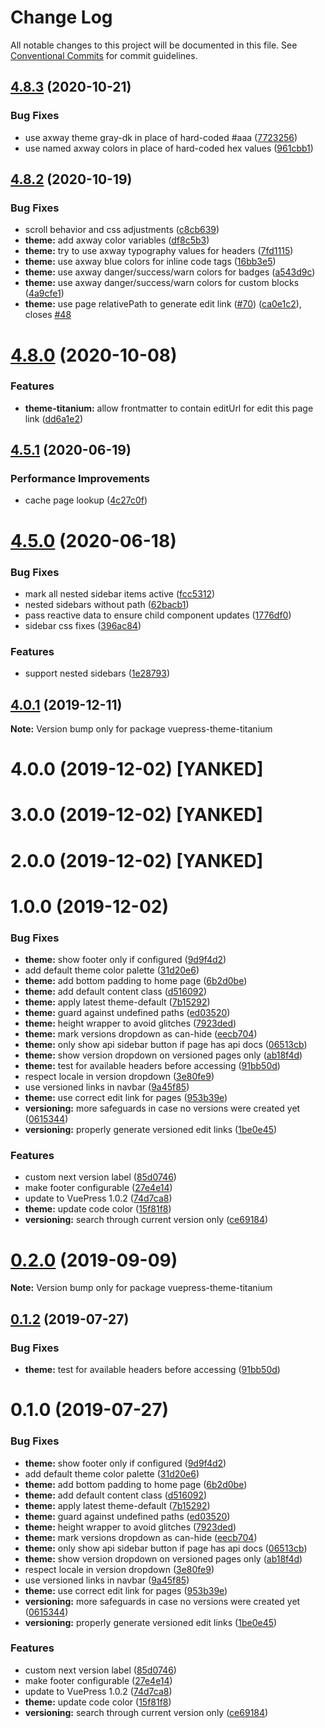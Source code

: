 # Change Log

All notable changes to this project will be documented in this file.
See [Conventional Commits](https://conventionalcommits.org) for commit guidelines.

## [4.8.3](https://github.com/appcelerator/docs-devkit/compare/v4.8.2...v4.8.3) (2020-10-21)


### Bug Fixes

* use axway theme gray-dk in place of hard-coded #aaa ([7723256](https://github.com/appcelerator/docs-devkit/commit/7723256))
* use named axway colors in place of hard-coded hex values ([961cbb1](https://github.com/appcelerator/docs-devkit/commit/961cbb1))





## [4.8.2](https://github.com/appcelerator/docs-devkit/compare/v4.8.1...v4.8.2) (2020-10-19)


### Bug Fixes

* scroll behavior and css adjustments ([c8cb639](https://github.com/appcelerator/docs-devkit/commit/c8cb639))
* **theme:** add axway color variables ([df8c5b3](https://github.com/appcelerator/docs-devkit/commit/df8c5b3))
* **theme:** try to use axway typography values for headers ([7fd1115](https://github.com/appcelerator/docs-devkit/commit/7fd1115))
* **theme:** use axway blue colors for inline code tags ([16bb3e5](https://github.com/appcelerator/docs-devkit/commit/16bb3e5))
* **theme:** use axway danger/success/warn colors for badges ([a543d9c](https://github.com/appcelerator/docs-devkit/commit/a543d9c))
* **theme:** use axway danger/success/warn colors for custom blocks ([4a9cfe1](https://github.com/appcelerator/docs-devkit/commit/4a9cfe1))
* **theme:** use page relativePath to generate edit link ([#70](https://github.com/appcelerator/docs-devkit/issues/70)) ([ca0e1c2](https://github.com/appcelerator/docs-devkit/commit/ca0e1c2)), closes [#48](https://github.com/appcelerator/docs-devkit/issues/48)





# [4.8.0](https://github.com/appcelerator/docs-devkit/compare/v4.7.0...v4.8.0) (2020-10-08)


### Features

* **theme-titanium:** allow frontmatter to contain editUrl for edit this page link ([dd6a1e2](https://github.com/appcelerator/docs-devkit/commit/dd6a1e2))





## [4.5.1](https://github.com/appcelerator/docs-devkit/compare/v4.5.0...v4.5.1) (2020-06-19)


### Performance Improvements

* cache page lookup ([4c27c0f](https://github.com/appcelerator/docs-devkit/commit/4c27c0f))





# [4.5.0](https://github.com/appcelerator/docs-devkit/compare/v4.4.1...v4.5.0) (2020-06-18)


### Bug Fixes

* mark all nested sidebar items active ([fcc5312](https://github.com/appcelerator/docs-devkit/commit/fcc5312))
* nested sidebars without path ([62bacb1](https://github.com/appcelerator/docs-devkit/commit/62bacb1))
* pass reactive data to ensure child component updates ([1776df0](https://github.com/appcelerator/docs-devkit/commit/1776df0))
* sidebar css fixes ([396ac84](https://github.com/appcelerator/docs-devkit/commit/396ac84))


### Features

* support nested sidebars ([1e28793](https://github.com/appcelerator/docs-devkit/commit/1e28793))





## [4.0.1](https://github.com/appcelerator/docs-devkit/compare/v4.0.0...v4.0.1) (2019-12-11)

**Note:** Version bump only for package vuepress-theme-titanium





# 4.0.0 (2019-12-02) [YANKED]

# 3.0.0 (2019-12-02) [YANKED]

# 2.0.0 (2019-12-02) [YANKED]

# 1.0.0 (2019-12-02)


### Bug Fixes

* **theme:** show footer only if configured ([9d9f4d2](https://github.com/appcelerator/docs-devkit/commit/9d9f4d2))
* add default theme color palette ([31d20e6](https://github.com/appcelerator/docs-devkit/commit/31d20e6))
* **theme:** add bottom padding to home page ([6b2d0be](https://github.com/appcelerator/docs-devkit/commit/6b2d0be))
* **theme:** add default content class ([d516092](https://github.com/appcelerator/docs-devkit/commit/d516092))
* **theme:** apply latest theme-default ([7b15292](https://github.com/appcelerator/docs-devkit/commit/7b15292))
* **theme:** guard against undefined paths ([ed03520](https://github.com/appcelerator/docs-devkit/commit/ed03520))
* **theme:** height wrapper to avoid glitches ([7923ded](https://github.com/appcelerator/docs-devkit/commit/7923ded))
* **theme:** mark versions dropdown as can-hide ([eecb704](https://github.com/appcelerator/docs-devkit/commit/eecb704))
* **theme:** only show api sidebar button if page has api docs ([06513cb](https://github.com/appcelerator/docs-devkit/commit/06513cb))
* **theme:** show version dropdown on versioned pages only ([ab18f4d](https://github.com/appcelerator/docs-devkit/commit/ab18f4d))
* **theme:** test for available headers before accessing ([91bb50d](https://github.com/appcelerator/docs-devkit/commit/91bb50d))
* respect locale in version dropdown ([3e80fe9](https://github.com/appcelerator/docs-devkit/commit/3e80fe9))
* use versioned links in navbar ([9a45f85](https://github.com/appcelerator/docs-devkit/commit/9a45f85))
* **theme:** use correct edit link for pages ([953b39e](https://github.com/appcelerator/docs-devkit/commit/953b39e))
* **versioning:** more safeguards in case no versions were created yet ([0615344](https://github.com/appcelerator/docs-devkit/commit/0615344))
* **versioning:** properly generate versioned edit links ([1be0e45](https://github.com/appcelerator/docs-devkit/commit/1be0e45))


### Features

* custom next version label ([85d0746](https://github.com/appcelerator/docs-devkit/commit/85d0746))
* make footer configurable ([27e4e14](https://github.com/appcelerator/docs-devkit/commit/27e4e14))
* update to VuePress 1.0.2 ([74d7ca8](https://github.com/appcelerator/docs-devkit/commit/74d7ca8))
* **theme:** update code color ([15f81f8](https://github.com/appcelerator/docs-devkit/commit/15f81f8))
* **versioning:** search through current version only ([ce69184](https://github.com/appcelerator/docs-devkit/commit/ce69184))





# [0.2.0](https://github.com/appcelerator/docs-devkit/compare/v0.1.5...v0.2.0) (2019-09-09)

**Note:** Version bump only for package vuepress-theme-titanium





## [0.1.2](https://github.com/appcelerator/docs-devkit/compare/v0.1.1...v0.1.2) (2019-07-27)


### Bug Fixes

* **theme:** test for available headers before accessing ([91bb50d](https://github.com/appcelerator/docs-devkit/commit/91bb50d))





# 0.1.0 (2019-07-27)


### Bug Fixes

* **theme:** show footer only if configured ([9d9f4d2](https://github.com/appcelerator/docs-devkit/commit/9d9f4d2))
* add default theme color palette ([31d20e6](https://github.com/appcelerator/docs-devkit/commit/31d20e6))
* **theme:** add bottom padding to home page ([6b2d0be](https://github.com/appcelerator/docs-devkit/commit/6b2d0be))
* **theme:** add default content class ([d516092](https://github.com/appcelerator/docs-devkit/commit/d516092))
* **theme:** apply latest theme-default ([7b15292](https://github.com/appcelerator/docs-devkit/commit/7b15292))
* **theme:** guard against undefined paths ([ed03520](https://github.com/appcelerator/docs-devkit/commit/ed03520))
* **theme:** height wrapper to avoid glitches ([7923ded](https://github.com/appcelerator/docs-devkit/commit/7923ded))
* **theme:** mark versions dropdown as can-hide ([eecb704](https://github.com/appcelerator/docs-devkit/commit/eecb704))
* **theme:** only show api sidebar button if page has api docs ([06513cb](https://github.com/appcelerator/docs-devkit/commit/06513cb))
* **theme:** show version dropdown on versioned pages only ([ab18f4d](https://github.com/appcelerator/docs-devkit/commit/ab18f4d))
* respect locale in version dropdown ([3e80fe9](https://github.com/appcelerator/docs-devkit/commit/3e80fe9))
* use versioned links in navbar ([9a45f85](https://github.com/appcelerator/docs-devkit/commit/9a45f85))
* **theme:** use correct edit link for pages ([953b39e](https://github.com/appcelerator/docs-devkit/commit/953b39e))
* **versioning:** more safeguards in case no versions were created yet ([0615344](https://github.com/appcelerator/docs-devkit/commit/0615344))
* **versioning:** properly generate versioned edit links ([1be0e45](https://github.com/appcelerator/docs-devkit/commit/1be0e45))


### Features

* custom next version label ([85d0746](https://github.com/appcelerator/docs-devkit/commit/85d0746))
* make footer configurable ([27e4e14](https://github.com/appcelerator/docs-devkit/commit/27e4e14))
* update to VuePress 1.0.2 ([74d7ca8](https://github.com/appcelerator/docs-devkit/commit/74d7ca8))
* **theme:** update code color ([15f81f8](https://github.com/appcelerator/docs-devkit/commit/15f81f8))
* **versioning:** search through current version only ([ce69184](https://github.com/appcelerator/docs-devkit/commit/ce69184))
